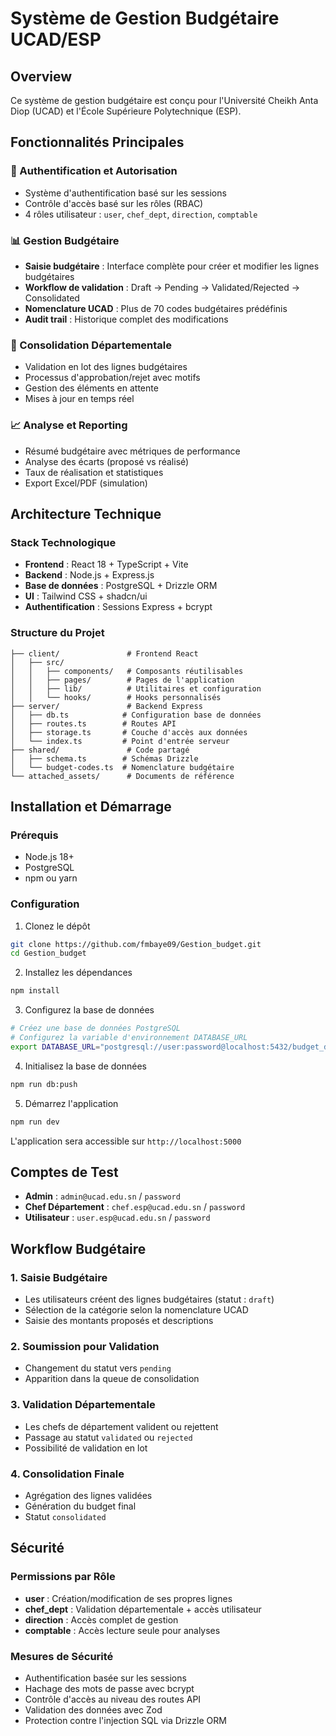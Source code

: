 # Système de Gestion Budgétaire UCAD/ESP

## Overview

Ce système de gestion budgétaire est conçu pour l'Université Cheikh Anta Diop (UCAD) et l'École Supérieure Polytechnique (ESP).

## Fonctionnalités Principales

### 🔐 Authentification et Autorisation
- Système d'authentification basé sur les sessions
- Contrôle d'accès basé sur les rôles (RBAC)
- 4 rôles utilisateur : `user`, `chef_dept`, `direction`, `comptable`

### 📊 Gestion Budgétaire
- **Saisie budgétaire** : Interface complète pour créer et modifier les lignes budgétaires
- **Workflow de validation** : Draft → Pending → Validated/Rejected → Consolidated
- **Nomenclature UCAD** : Plus de 70 codes budgétaires prédéfinis
- **Audit trail** : Historique complet des modifications

### 🏢 Consolidation Départementale
- Validation en lot des lignes budgétaires
- Processus d'approbation/rejet avec motifs
- Gestion des éléments en attente
- Mises à jour en temps réel

### 📈 Analyse et Reporting
- Résumé budgétaire avec métriques de performance
- Analyse des écarts (proposé vs réalisé)
- Taux de réalisation et statistiques
- Export Excel/PDF (simulation)

## Architecture Technique

### Stack Technologique
- **Frontend** : React 18 + TypeScript + Vite
- **Backend** : Node.js + Express.js
- **Base de données** : PostgreSQL + Drizzle ORM
- **UI** : Tailwind CSS + shadcn/ui
- **Authentification** : Sessions Express + bcrypt

### Structure du Projet
```
├── client/               # Frontend React
│   ├── src/
│   │   ├── components/   # Composants réutilisables
│   │   ├── pages/        # Pages de l'application
│   │   ├── lib/          # Utilitaires et configuration
│   │   └── hooks/        # Hooks personnalisés
├── server/               # Backend Express
│   ├── db.ts            # Configuration base de données
│   ├── routes.ts        # Routes API
│   ├── storage.ts       # Couche d'accès aux données
│   └── index.ts         # Point d'entrée serveur
├── shared/               # Code partagé
│   ├── schema.ts        # Schémas Drizzle
│   └── budget-codes.ts  # Nomenclature budgétaire
└── attached_assets/      # Documents de référence
```

## Installation et Démarrage

### Prérequis
- Node.js 18+ 
- PostgreSQL
- npm ou yarn

### Configuration
1. Clonez le dépôt
```bash
git clone https://github.com/fmbaye09/Gestion_budget.git
cd Gestion_budget
```

2. Installez les dépendances
```bash
npm install
```

3. Configurez la base de données
```bash
# Créez une base de données PostgreSQL
# Configurez la variable d'environnement DATABASE_URL
export DATABASE_URL="postgresql://user:password@localhost:5432/budget_db"
```

4. Initialisez la base de données
```bash
npm run db:push
```

5. Démarrez l'application
```bash
npm run dev
```

L'application sera accessible sur `http://localhost:5000`

## Comptes de Test

- **Admin** : `admin@ucad.edu.sn` / `password`
- **Chef Département** : `chef.esp@ucad.edu.sn` / `password`
- **Utilisateur** : `user.esp@ucad.edu.sn` / `password`

## Workflow Budgétaire

### 1. Saisie Budgétaire
- Les utilisateurs créent des lignes budgétaires (statut : `draft`)
- Sélection de la catégorie selon la nomenclature UCAD
- Saisie des montants proposés et descriptions

### 2. Soumission pour Validation
- Changement du statut vers `pending`
- Apparition dans la queue de consolidation

### 3. Validation Départementale
- Les chefs de département valident ou rejettent
- Passage au statut `validated` ou `rejected`
- Possibilité de validation en lot

### 4. Consolidation Finale
- Agrégation des lignes validées
- Génération du budget final
- Statut `consolidated`

## Sécurité

### Permissions par Rôle
- **user** : Création/modification de ses propres lignes
- **chef_dept** : Validation départementale + accès utilisateur
- **direction** : Accès complet de gestion
- **comptable** : Accès lecture seule pour analyses

### Mesures de Sécurité
- Authentification basée sur les sessions
- Hachage des mots de passe avec bcrypt
- Contrôle d'accès au niveau des routes API
- Validation des données avec Zod
- Protection contre l'injection SQL via Drizzle ORM

